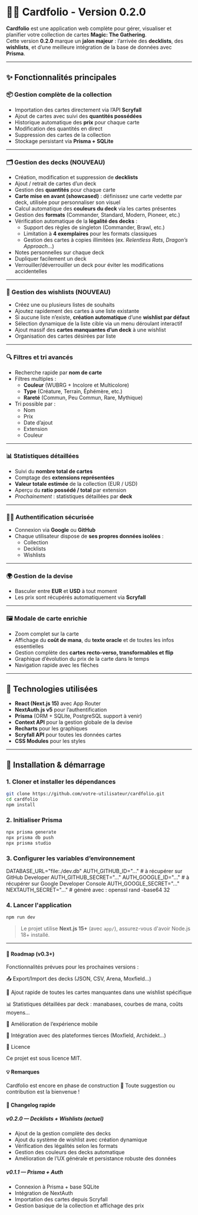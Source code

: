 # 🧙‍♂️ Cardfolio - Version 0.2.0

**Cardfolio** est une application web complète pour gérer, visualiser et planifier votre collection de cartes **Magic: The Gathering**.  
Cette version **0.2.0** marque un **jalon majeur** : l’arrivée des **decklists**, des **wishlists**, et d’une meilleure intégration de la base de données avec **Prisma**.

---

## ✨ Fonctionnalités principales

### 📦 Gestion complète de la collection
- Importation des cartes directement via l’API **Scryfall**
- Ajout de cartes avec suivi des **quantités possédées**
- Historique automatique des **prix** pour chaque carte
- Modification des quantités en direct
- Suppression des cartes de la collection
- Stockage persistant via **Prisma + SQLite**

---

### 🗂 Gestion des decks (**NOUVEAU**)
- Création, modification et suppression de **decklists**
- Ajout / retrait de cartes d’un deck
- Gestion des **quantités** pour chaque carte
- **Carte mise en avant (showcased)** : définissez une carte vedette par deck, utilisée pour personnaliser son visuel
- Calcul automatique des **couleurs du deck** via les cartes présentes
- Gestion des **formats** (Commander, Standard, Modern, Pioneer, etc.)
- Vérification automatique de la **légalité des decks** :
  - Support des règles de singleton (Commander, Brawl, etc.)
  - Limitation à **4 exemplaires** pour les formats classiques
  - Gestion des cartes à copies illimitées (ex. *Relentless Rats*, *Dragon’s Approach*…)
- Notes personnelles sur chaque deck
- Dupliquer facilement un deck
- Verrouiller/déverrouiller un deck pour éviter les modifications accidentelles

---

### 🧾 Gestion des wishlists (**NOUVEAU**)
- Créez une ou plusieurs listes de souhaits
- Ajoutez rapidement des cartes à une liste existante
- Si aucune liste n’existe, **création automatique** d’une **wishlist par défaut**
- Sélection dynamique de la liste cible via un menu déroulant interactif
- Ajout massif des **cartes manquantes d’un deck** à une wishlist
- Organisation des cartes désirées par liste

---

### 🔍 Filtres et tri avancés
- Recherche rapide par **nom de carte**
- Filtres multiples :
  - **Couleur** (WUBRG + Incolore et Multicolore)
  - **Type** (Créature, Terrain, Éphémère, etc.)
  - **Rareté** (Commun, Peu Commun, Rare, Mythique)
- Tri possible par :
  - Nom
  - Prix
  - Date d’ajout
  - Extension
  - Couleur

---

### 📊 Statistiques détaillées
- Suivi du **nombre total de cartes**
- Comptage des **extensions représentées**
- **Valeur totale estimée** de la collection (EUR / USD)
- Aperçu du **ratio possédé / total** par extension
- *Prochainement* : statistiques détaillées par **deck**

---

### 🧑‍💻 Authentification sécurisée
- Connexion via **Google** ou **GitHub**
- Chaque utilisateur dispose de **ses propres données isolées** :
  - Collection
  - Decklists
  - Wishlists

---

### 🌍 Gestion de la devise
- Basculer entre **EUR** et **USD** à tout moment
- Les prix sont récupérés automatiquement via **Scryfall**

---

### 🖼 Modale de carte enrichie
- Zoom complet sur la carte
- Affichage du **coût de mana**, du **texte oracle** et de toutes les infos essentielles
- Gestion complète des **cartes recto-verso, transformables et flip**
- Graphique d’évolution du prix de la carte dans le temps
- Navigation rapide avec les flèches

---

## 🧱 Technologies utilisées

- **React (Next.js 15)** avec App Router
- **NextAuth.js v5** pour l’authentification
- **Prisma** (ORM + SQLite, PostgreSQL support à venir)
- **Context API** pour la gestion globale de la devise
- **Recharts** pour les graphiques
- **Scryfall API** pour toutes les données cartes
- **CSS Modules** pour les styles

---

## 🚀 Installation & démarrage

### 1. Cloner et installer les dépendances

```bash
git clone https://github.com/votre-utilisateur/cardfolio.git
cd cardfolio
npm install
```

### 2. Initialiser Prisma

```bash
npx prisma generate
npx prisma db push
npx prisma studio
```

### 3. Configurer les variables d’environnement

DATABASE_URL="file:./dev.db"
AUTH_GITHUB_ID="..."       # à récupérer sur GitHub Developer
AUTH_GITHUB_SECRET="..."
AUTH_GOOGLE_ID="..."       # à récupérer sur Google Developer Console
AUTH_GOOGLE_SECRET="..."
NEXTAUTH_SECRET="..."      # généré avec : openssl rand -base64 32

### 4. Lancer l'application

```bash
npm run dev
```


> Le projet utilise **Next.js 15+** (avec `app/`), assurez-vous d'avoir Node.js 18+ installé.

---

#### 🔮 Roadmap (v0.3+)

Fonctionnalités prévues pour les prochaines versions :

📤 Export/Import des decks (JSON, CSV, Arena, Moxfield…)

📌 Ajout rapide de toutes les cartes manquantes dans une wishlist spécifique

📊 Statistiques détaillées par deck : manabases, courbes de mana, coûts moyens…

📱 Amélioration de l’expérience mobile

🔗 Intégration avec des plateformes tierces (Moxfield, Archidekt…)

📄 Licence

Ce projet est sous licence MIT.

#### 💡 Remarques

Cardfolio est encore en phase de construction 🚧
Toute suggestion ou contribution est la bienvenue !

#### 🔖 Changelog rapide

##### v0.2.0 — Decklists + Wishlists (actuel)
- Ajout de la gestion complète des decks
- Ajout du système de wishlist avec création dynamique
- Vérification des légalités selon les formats
- Gestion des couleurs des decks automatique
- Amélioration de l’UX générale et persistance robuste des données
##### v0.1.1 — Prisma + Auth
- Connexion à Prisma + base SQLite
- Intégration de NextAuth
- Importation des cartes depuis Scryfall
- Gestion basique de la collection et affichage des prix